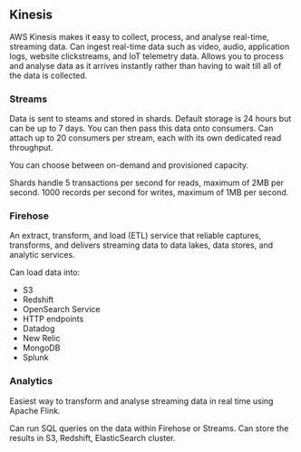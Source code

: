## Kinesis

AWS Kinesis makes it easy to collect, process, and analyse real-time, streaming data. Can ingest real-time data such as video, audio, application logs, website clickstreams, and IoT telemetry data. Allows you to process and analyse data as it arrives instantly rather than having to wait till all of the data is collected.

### Streams

Data is sent to steams and stored in shards. Default storage is 24 hours but can be up to 7 days. You can then pass this data onto consumers. Can attach up to 20 consumers per stream, each with its own dedicated read throughput.

You can choose between on-demand and provisioned capacity.

Shards handle 5 transactions per second for reads, maximum of 2MB per second. 1000 records per second for writes, maximum of 1MB per second.

### Firehose

An extract, transform, and load (ETL) service that reliable captures, transforms, and delivers streaming data to data lakes, data stores, and analytic services.

Can load data into:

- S3
- Redshift
- OpenSearch Service
- HTTP endpoints
- Datadog
- New Relic
- MongoDB
- Splunk

### Analytics

Easiest way to transform and analyse streaming data in real time using Apache Flink.

Can run SQL queries on the data within Firehose or Streams. Can store the results in S3, Redshift, ElasticSearch cluster.

